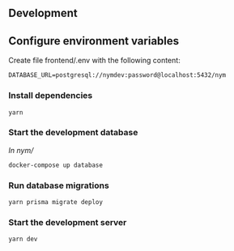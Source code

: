 ## Development

## Configure environment variables
Create file frontend/.env with the following content:
```
DATABASE_URL=postgresql://nymdev:password@localhost:5432/nym
```

### Install dependencies
```
yarn
```

### Start the development database
_In nym/_
```
docker-compose up database
```

### Run database migrations
```
yarn prisma migrate deploy
```

### Start the development server
```
yarn dev
```
